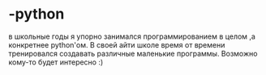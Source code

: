 # -python
в школьные годы я упорно занимался программированием в целом ,а конкретнее python'ом. В своей айти школе время от времени тренировался создавать различные маленькие программы. Возможно кому-то будет интересно :)
